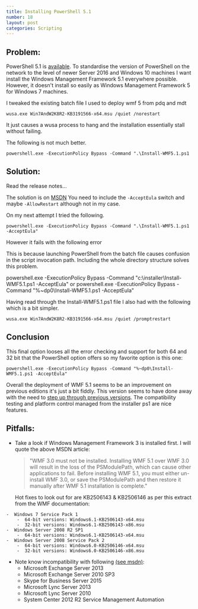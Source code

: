 ```yaml
---
title: Installing PowerShell 5.1
number: 18
layout: post
categories: Scripting
---
```


## Problem:
PowerShell 5.1 is [available](https://blogs.msdn.microsoft.com/powershell/2017/01/19/windows-management-framework-wmf-5-1-released/). To standardise the version of PowerShell on the network to the level of newer Server 2016 and Windows 10 machines I want install the Windows Management Framework 5.1 everywhere possible.  However, it doesn't install so easily as Windows Management Framework 5 for Windows 7 machines.

I tweaked the existing batch file I used to deploy wmf 5 from pdq and mdt

    wusa.exe Win7AndW2K8R2-KB3191566-x64.msu /quiet /norestart

It just causes a wusa process to hang and the installation essentially stall without failing.

The following is not much better.

    powershell.exe -ExecutionPolicy Bypass -Command ".\Install-WMF5.1.ps1

## Solution:
Read the release notes...

The solution is on [MSDN](https://msdn.microsoft.com/en-us/powershell/wmf/5.1/install-configure)
You need to include the `-AcceptEula` switch and maybe `-AllowRestart` although not in my case.

On my next attempt I tried the following.

    powershell.exe -ExecutionPolicy Bypass -Command ".\Install-WMF5.1.ps1 -AcceptEula"

However it fails with the following error

This is because launching PowerShell from the batch file causes confusion in the script invocation path.  Including the whole directory structure solves this problem.

   powershell.exe -ExecutionPolicy Bypass -Command "c:\installer\Install-WMF5.1.ps1 -AcceptEula"
   or
   powershell.exe -ExecutionPolicy Bypass -Command "%~dp0\Install-WMF5.1.ps1 -AcceptEula"

Having read through the Install-WMF5.1.ps1 file I also had with the following which is a bit simpler.

    wusa.exe Win7AndW2K8R2-KB3191566-x64.msu /quiet /promptrestart


## Conclusion
This final option looses all the error checking and support for both 64 and 32 bit that the PowerShell option offers so my favorite option is this one:

    powershell.exe -ExecutionPolicy Bypass -Command "%~dp0\Install-WMF5.1.ps1 -AcceptEula"


Overall the deployment of WMF 5.1 seems to be an improvement on previous editions it's just a bit fiddly.  This version seems to have done away with the need to [step up through previous versions](https://msdn.microsoft.com/en-us/powershell/wmf/5.0/requirements).  The compatibility testing and platform control managed from the installer ps1 are nice features.

## Pitfalls:
-  Take a look if Windows Management Framework 3 is installed first. I will quote the above MSDN article:
    > "WMF 3.0 must not be installed. Installing WMF 5.1 over WMF 3.0 will result in the loss of the PSModulePath, which can cause other applications to fail. Before installing WMF 5.1, you must either un-install WMF 3.0, or save the PSModulePath and then restore it manually after WMF 5.1 installation is complete."

    Hot fixes to look out for are KB2506143 & KB2506146 as per this extract from the WMF documentation:
>
    -  Windows 7 Service Pack 1
        -  64-bit versions: Windows6.1-KB2506143-x64.msu
        -  32-bit versions: Windows6.1-KB2506143-x86.msu
    -  Windows Server 2008 R2 SP1
        -  64-bit versions: Windows6.1-KB2506143-x64.msu
    -  Windows Server 2008 Service Pack 2
        -  64-bit versions: Windows6.0-KB2506146-x64.msu
        -  32-bit versions: Windows6.0-KB2506146-x86.msu

-  Note know incompatibility with following [(see msdn)](https://msdn.microsoft.com/en-us/powershell/wmf/5.1/productincompat):
   - Microsoft Exchange Server 2013
   - Microsoft Exchange Server 2010 SP3
   - Skype for Business Server 2015
   - Microsoft Lync Server 2013
   - Microsoft Lync Server 2010
   - System Center 2012 R2 Service Management Automation
